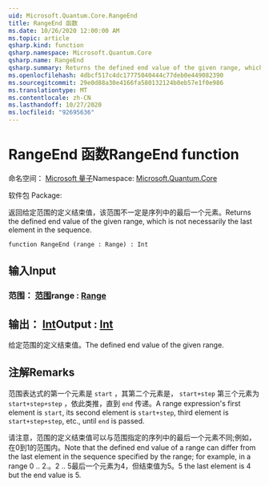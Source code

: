 ```yaml
---
uid: Microsoft.Quantum.Core.RangeEnd
title: RangeEnd 函数
ms.date: 10/26/2020 12:00:00 AM
ms.topic: article
qsharp.kind: function
qsharp.namespace: Microsoft.Quantum.Core
qsharp.name: RangeEnd
qsharp.summary: Returns the defined end value of the given range, which is not necessarily the last element in the sequence.
ms.openlocfilehash: 4dbcf517c4dc17775040444c77deb0e449082390
ms.sourcegitcommit: 29e0d88a30e4166fa580132124b0eb57e1f0e986
ms.translationtype: MT
ms.contentlocale: zh-CN
ms.lasthandoff: 10/27/2020
ms.locfileid: "92695636"
---
```

# <a name="rangeend-function"></a><span data-ttu-id="bde2e-102">RangeEnd 函数</span><span class="sxs-lookup"><span data-stu-id="bde2e-102">RangeEnd function</span></span>

<span data-ttu-id="bde2e-103">命名空间： [Microsoft 量子](xref:Microsoft.Quantum.Core)</span><span class="sxs-lookup"><span data-stu-id="bde2e-103">Namespace: [Microsoft.Quantum.Core](xref:Microsoft.Quantum.Core)</span></span>

<span data-ttu-id="bde2e-104">软件包 [](https://nuget.org/packages/)</span><span class="sxs-lookup"><span data-stu-id="bde2e-104">Package: [](https://nuget.org/packages/)</span></span>


<span data-ttu-id="bde2e-105">返回给定范围的定义结束值，该范围不一定是序列中的最后一个元素。</span><span class="sxs-lookup"><span data-stu-id="bde2e-105">Returns the defined end value of the given range, which is not necessarily the last element in the sequence.</span></span>

```qsharp
function RangeEnd (range : Range) : Int
```


## <a name="input"></a><span data-ttu-id="bde2e-106">输入</span><span class="sxs-lookup"><span data-stu-id="bde2e-106">Input</span></span>

### <a name="range--range"></a><span data-ttu-id="bde2e-107">范围： [范围](xref:microsoft.quantum.lang-ref.range)</span><span class="sxs-lookup"><span data-stu-id="bde2e-107">range : [Range](xref:microsoft.quantum.lang-ref.range)</span></span>





## <a name="output--int"></a><span data-ttu-id="bde2e-108">输出： [Int](xref:microsoft.quantum.lang-ref.int)</span><span class="sxs-lookup"><span data-stu-id="bde2e-108">Output : [Int](xref:microsoft.quantum.lang-ref.int)</span></span>

<span data-ttu-id="bde2e-109">给定范围的定义结束值。</span><span class="sxs-lookup"><span data-stu-id="bde2e-109">The defined end value of the given range.</span></span>

## <a name="remarks"></a><span data-ttu-id="bde2e-110">注解</span><span class="sxs-lookup"><span data-stu-id="bde2e-110">Remarks</span></span>

<span data-ttu-id="bde2e-111">范围表达式的第一个元素是 `start` ，其第二个元素是， `start+step` 第三个元素为 `start+step+step` ，依此类推，直到 `end` 传递。</span><span class="sxs-lookup"><span data-stu-id="bde2e-111">A range expression's first element is `start`, its second element is `start+step`, third element is `start+step+step`, etc., until `end` is passed.</span></span>

<span data-ttu-id="bde2e-112">请注意，范围的定义结束值可以与范围指定的序列中的最后一个元素不同;例如，在0到1的范围内。</span><span class="sxs-lookup"><span data-stu-id="bde2e-112">Note that the defined end value of a range can differ from the last element in the sequence specified by the range; for example, in a range 0 ..</span></span> <span data-ttu-id="bde2e-113">2.。</span><span class="sxs-lookup"><span data-stu-id="bde2e-113">2 ..</span></span> <span data-ttu-id="bde2e-114">5最后一个元素为4，但结束值为5。</span><span class="sxs-lookup"><span data-stu-id="bde2e-114">5 the last element is 4 but the end value is 5.</span></span>